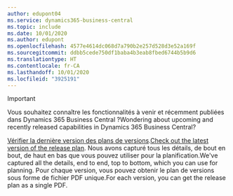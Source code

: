 ```yaml
---
author: edupont04
ms.service: dynamics365-business-central
ms.topic: include
ms.date: 10/01/2020
ms.author: edupont
ms.openlocfilehash: 4577e4614dc068d7a790b2e257d528d3e52a169f
ms.sourcegitcommit: ddbb5cede750df1baba4b3eab8fbed6744b5b9d6
ms.translationtype: HT
ms.contentlocale: fr-CA
ms.lasthandoff: 10/01/2020
ms.locfileid: "3925191"
---
```

> [!IMPORTANT]
>
> <span data-ttu-id="052ce-101">Vous souhaitez connaître les fonctionnalités à venir et récemment publiées dans Dynamics 365 Business Central ?</span><span class="sxs-lookup"><span data-stu-id="052ce-101">Wondering about upcoming and recently released capabilities in Dynamics 365 Business Central?</span></span>
>
> <span data-ttu-id="052ce-102">[Vérifier la dernière version des plans de versions](https://go.microsoft.com/fwlink/?linkid=2047422).</span><span class="sxs-lookup"><span data-stu-id="052ce-102">[Check out the latest version of the release plan](https://go.microsoft.com/fwlink/?linkid=2047422).</span></span> <span data-ttu-id="052ce-103">Nous avons capturé tous les détails, de bout en bout, de haut en bas que vous pouvez utiliser pour la planification.</span><span class="sxs-lookup"><span data-stu-id="052ce-103">We've captured all the details, end to end, top to bottom, which you can use for planning.</span></span> <span data-ttu-id="052ce-104">Pour chaque version, vous pouvez obtenir le plan de versions sous forme de fichier PDF unique.</span><span class="sxs-lookup"><span data-stu-id="052ce-104">For each version, you can get the release plan as a single PDF.</span></span>  
